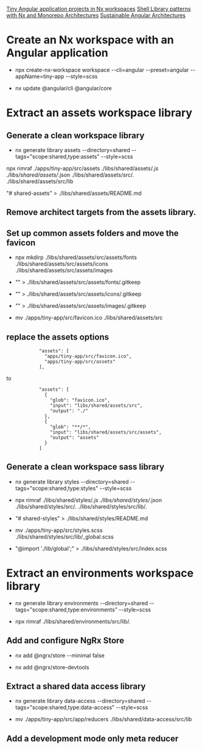 [Tiny Angular application projects in Nx workspaces](https://indepth.dev/posts/1185/tiny-angular-application-projects-in-nx-workspaces#extract-an-assets-workspace-library)
[Shell Library patterns with Nx and Monorepo Architectures](https://indepth.dev/posts/1117/the-shell-library-patterns-with-nx-and-monorepo-architectures)
[Sustainable Angular Architectures](https://www.angulararchitects.io/aktuelles/sustainable-angular-architectures-1/)

# Create an Nx workspace with an Angular application

- npx create-nx-workspace workspace --cli=angular --preset=angular --appName=tiny-app --style=scss

- nx update @angular/cli @angular/core

# Extract an assets workspace library

## Generate a clean workspace library

- nx generate library assets --directory=shared --tags="scope:shared,type:assets" --style=scss

npx rimraf ./apps/tiny-app/src/assets ./libs/shared/assets/_.js ./libs/shared/assets/_.json ./libs/shared/assets/src/_._ ./libs/shared/assets/src/lib

"# shared-assets" > ./libs/shared/assets/README.md

## Remove architect targets from the assets library.

## Set up common assets folders and move the favicon

- npx mkdirp ./libs/shared/assets/src/assets/fonts ./libs/shared/assets/src/assets/icons ./libs/shared/assets/src/assets/images

- "" > ./libs/shared/assets/src/assets/fonts/.gitkeep

- "" > ./libs/shared/assets/src/assets/icons/.gitkeep

- "" > ./libs/shared/assets/src/assets/images/.gitkeep

- mv ./apps/tiny-app/src/favicon.ico ./libs/shared/assets/src

## replace the assets options

```
            "assets": [
              "apps/tiny-app/src/favicon.ico",
              "apps/tiny-app/src/assets"
            ],
```

to

```
            "assets": [
              {
                "glob": "favicon.ico",
                "input": "libs/shared/assets/src",
                "output": "./"
              },
              {
                "glob": "**/*",
                "input": "libs/shared/assets/src/assets",
                "output": "assets"
              }
            ]
```

## Generate a clean workspace sass library

- nx generate library styles --directory=shared --tags="scope:shared,type:styles" --style=scss

- npx rimraf ./libs/shared/styles/_.js ./libs/shared/styles/_.json ./libs/shared/styles/src/_._ ./libs/shared/styles/src/lib/_._

- "# shared-styles" > ./libs/shared/styles/README.md
- mv ./apps/tiny-app/src/styles.scss ./libs/shared/styles/src/lib/\_global.scss

- "@import './lib/global';" > ./libs/shared/styles/src/index.scss

# Extract an environments workspace library

- nx generate library environments --directory=shared --tags="scope:shared,type:environments" --style=scss

- npx rimraf ./libs/shared/environments/src/lib/_._

## Add and configure NgRx Store

- nx add @ngrx/store --minimal false

- nx add @ngrx/store-devtools

## Extract a shared data access library

- nx generate library data-access --directory=shared --tags="scope:shared,type:data-access" --style=scss

- mv ./apps/tiny-app/src/app/reducers ./libs/shared/data-access/src/lib

## Add a development mode only meta reducer

